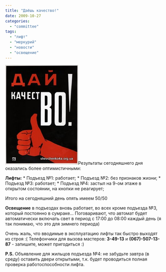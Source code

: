 ```yaml
---
title: "Даёшь качество!"
date: 2009-10-27
categories: 
  - "committee"
tags: 
  - "лифт"
  - "меркурий"
  - "новости"
  - "освещение"
---
```


![качество](/wp-content/uploads/2009/10/quality.jpg "качество")Результаты сегодняшнего дня оказались более оптимистичными:

**Лифты:** \* Подъезд №1: работает; \* Подъезд №2: без признаков жизни; \* Подъезд №3: работает; \* Подъезд №4: застыл на 9-ом этаже в открытом состоянии, на кнопки не реагирует;

Итого на сегодняшний день опять имеем 50/50

**Освещение** в подъездах вновь работает, во всех кроме подъезда №3, который постоянно в сумраке... Поговаривают, что автомат будет автоматически включать свет в период с 17:00 до 08:00 каждый день (я так понимаю, что это для зимнего периода)

Очень жаль, что вводимые в эксплуатацию лифты так быстро выходят из строя :( Телефончики для вызова мастеров: **3-49-13** и **(067)-507-13-87** - запишите, может пригодиться :)

**P.S.** Объявление для жильцов подъезда №4: не забудьте завтра (в среду) оставить двери открытыми, т.к. будет проводиться полная проверка работоспособности лифта. <!--more-->
